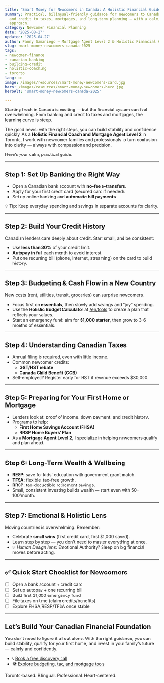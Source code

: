 ```yaml
---
title: 'Smart Money for Newcomers in Canada: A Holistic Financial Guide for 2025'
summary: Practical, bilingual-friendly guidance for newcomers to Canada — from banking
  and credit to taxes, mortgages, and long-term planning — with a calm, heart-centered
  approach.
category: Newcomer Financial Planning
date: '2025-08-27'
updated: '2025-08-27'
author: Fanny Samaniego — Mortgage Agent Level 2 & Holistic Financial Coach
slug: smart-money-newcomers-canada-2025
tags:
- newcomer-finance
- canadian-banking
- building-credit
- holistic-coaching
- toronto
lang: en
image: /images/resources/smart-money-newcomers-card.jpg
hero: /images/resources/smart-money-newcomers-hero.jpg
heroAlt: 'smart-money-newcomers-canada-2025'

---
```




Starting fresh in Canada is exciting — but the financial system can feel overwhelming. From banking and credit to taxes and mortgages, the learning curve is steep.  

The good news: with the right steps, you can build stability and confidence quickly. As a **Holistic Financial Coach and Mortgage Agent Level 2** in Toronto, I work with newcomer families and professionals to turn confusion into clarity — always with compassion and precision.  

Here’s your calm, practical guide.  

---

## Step 1: Set Up Banking the Right Way

- Open a Canadian bank account with **no-fee e-transfers**.  
- Apply for your first credit card (secured card if needed).  
- Set up online banking and **automatic bill payments**.  

💡 Tip: Keep everyday spending and savings in separate accounts for clarity.  

---

## Step 2: Build Your Credit History

Canadian lenders care deeply about credit. Start small, and be consistent:  

- Use **less than 30%** of your credit limit.  
- **Autopay in full** each month to avoid interest.  
- Put one recurring bill (phone, internet, streaming) on the card to build history.  

---

## Step 3: Budgeting & Cash Flow in a New Country

New costs (rent, utilities, transit, groceries) can surprise newcomers.  

- Focus first on **essentials**, then slowly add savings and “joy” spending.  
- Use the **Holistic Budget Calculator** at [/en/tools](/en/tools) to create a plan that reflects your values.  
- Start an emergency fund: aim for **$1,000 starter**, then grow to 3–6 months of essentials.  

---

## Step 4: Understanding Canadian Taxes

- Annual filing is required, even with little income.  
- Common newcomer credits:  
  - **GST/HST rebate**  
  - **Canada Child Benefit (CCB)**  
- Self-employed? Register early for HST if revenue exceeds $30,000.  

---

## Step 5: Preparing for Your First Home or Mortgage

- Lenders look at: proof of income, down payment, and credit history.  
- Programs to help:  
  - **First Home Savings Account (FHSA)**  
  - **RRSP Home Buyers’ Plan**  
- As a **Mortgage Agent Level 2**, I specialize in helping newcomers qualify and plan ahead.  

---

## Step 6: Long-Term Wealth & Wellbeing

- **RESP**: save for kids’ education with government grant match.  
- **TFSA**: flexible, tax-free growth.  
- **RRSP**: tax-deductible retirement savings.  
- Small, consistent investing builds wealth — start even with $50–$100/month.  

---

## Step 7: Emotional & Holistic Lens

Moving countries is overwhelming. Remember:  
- Celebrate **small wins** (first credit card, first $1,000 saved).  
- Learn step by step — you don’t need to master everything at once.  
- 💡 *Human Design lens:* Emotional Authority? Sleep on big financial moves before acting.  

---

## ✅ Quick Start Checklist for Newcomers

- [ ] Open a bank account + credit card  
- [ ] Set up autopay + one recurring bill  
- [ ] Build first $1,000 emergency fund  
- [ ] File taxes on time (claim credits/benefits)  
- [ ] Explore FHSA/RESP/TFSA once stable  

---

## Let’s Build Your Canadian Financial Foundation

You don’t need to figure it all out alone. With the right guidance, you can build stability, qualify for your first home, and invest in your family’s future — calmly and confidently.  

- 📞 [Book a free discovery call](/en/contact)  
- 🛠 [Explore budgeting, tax, and mortgage tools](/en/tools)  

Toronto-based. Bilingual. Professional. Heart-centered.  
